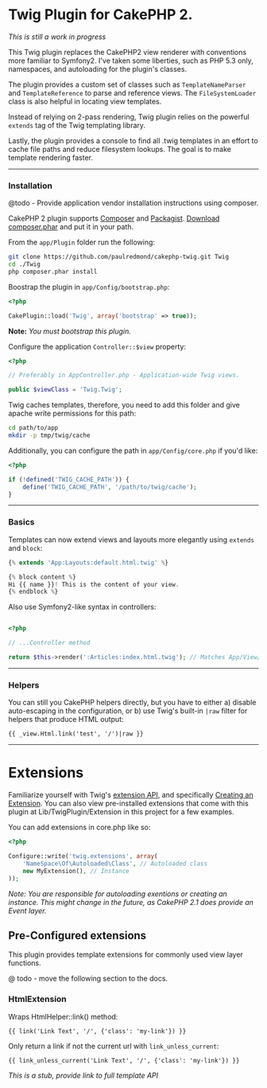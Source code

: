 # Twig Plugin for CakePHP 2.

*This is still a work in progress*

This Twig plugin replaces the CakePHP2 view renderer with conventions more familiar to Symfony2.
I've taken some liberties, such as PHP 5.3 only, namespaces, and autoloading for the plugin's classes.

The plugin provides a custom set of classes such as ```TemplateNameParser``` and ```TemplateReference``` to parse and reference views.
The ```FileSystemLoader``` class is also helpful in locating view templates.

Instead of relying on 2-pass rendering, Twig plugin relies on the powerful ```extends``` tag of
the Twig templating library.

Lastly, the plugin provides a console to find all .twig templates in an effort to cache file paths 
and reduce filesystem lookups. The goal is to make template rendering faster.

--------------------------------------------------

### Installation

@todo - Provide application vendor installation instructions using composer.

CakePHP 2 plugin supports [Composer](https://github.com/composer/composer) and [Packagist](http://packagist.org/). [Download composer.phar](http://packagist.org/) and put it in your path.

From the ```app/Plugin``` folder run the following:

```bash
git clone https://github.com/paulredmond/cakephp-twig.git Twig
cd ./Twig
php composer.phar install
```

Boostrap the plugin in ```app/Config/bootstrap.php```:

```php
<?php

CakePlugin::load('Twig', array('bootstrap' => true));
```
**Note:** _You must bootstrap this plugin._

Configure the application ```Controller::$view``` property:

```php
<?php

// Preferably in AppController.php - Application-wide Twig views.

public $viewClass = 'Twig.Twig';
```

Twig caches templates, therefore, you need to add this folder and give apache write permissions for this path:

```bash
cd path/to/app
mkdir -p tmp/twig/cache
```

Additionally, you can configure the path in ```app/Config/core.php``` if you'd like:

```php
<?php

if (!defined('TWIG_CACHE_PATH')) {
    define('TWIG_CACHE_PATH', '/path/to/twig/cache');
}
```

--------------------------------------------------

### Basics
Templates can now extend views and layouts more elegantly using ```extends``` and ```block```:

```php
{% extends 'App:Layouts:default.html.twig' %}

{% block content %}
Hi {{ name }}! This is the content of your view.
{% endblock %}
```

Also use Symfony2-like syntax in controllers:

```php

<?php

// ...Controller method

return $this->render(':Articles:index.html.twig'); // Matches App/View/Articles/index.html.twig
```
--------------------------------------------------

### Helpers

You can still you CakePHP helpers directly, but you have to either a) disable auto-escaping in the configuration,
or b) use Twig's built-in ```|raw``` filter for helpers that produce HTML output:

```
{{ _view.Html.link('test', '/')|raw }}
```
--------------------------------------------------

# Extensions

Familiarize yourself with Twig's [extension API](http://twig.sensiolabs.org/doc/advanced.html), and specifically [Creating an Extension](http://twig.sensiolabs.org/doc/advanced.html#creating-an-extension). You can also view pre-installed extensions that come with this plugin at Lib/TwigPlugin/Extension in this project for a few examples.

You can add extensions in core.php like so:

```php
<?php

Configure::write('twig.extensions', array(
    'NameSpace\Of\Autoloaded\Class', // Autoloaded class
    new MyExtension(), // Instance
));
```
*Note:* _You are responsible for autoloading exentions or creating an instance. This might change in the future, as CakePHP 2.1 does provide an Event layer._

## Pre-Configured extensions

This plugin provides template extensions for commonly used view layer functions.

@ todo - move the following section to the docs.
### HtmlExtension
Wraps HtmlHelper::link() method:

```
{{ link('Link Text', '/', {'class': 'my-link'}) }}
```

Only return a link if not the current url with ```link_unless_current```:

```
{{ link_unless_current('Link Text', '/', {'class': 'my-link'}) }}
```

*This is a stub, provide link to full template API*